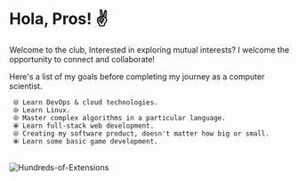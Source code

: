 
<h1>Hola, Pros! ✌️ </h1>
Welcome to the club, Interested in exploring mutual interests? I welcome the opportunity to connect and collaborate!<br>

Here's a list of my goals before completing my journey as a computer scientist.<br>

     ⦾ Learn DevOps & cloud technologies.
     ⦾ Learn Linux.
     ⦾ Master complex algorithms in a particular language.
     ⦿ Learn full-stack web development.
     ⦾ Creating my software product, doesn't matter how big or small.
     ⦿ Learn some basic game development.

  <br>![Hundreds-of-Extensions](https://github.com/Gamaco/Gamaco/assets/44788342/a9983831-6659-4bc7-82b9-0f539af779c4)
